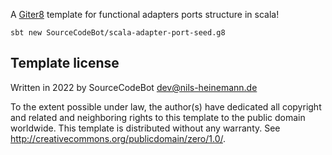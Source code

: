 A [Giter8][g8] template for functional adapters ports structure in scala!

```
sbt new SourceCodeBot/scala-adapter-port-seed.g8
```

Template license
----------------
Written in 2022 by SourceCodeBot <dev@nils-heinemann.de>


To the extent possible under law, the author(s) have dedicated all copyright and related
and neighboring rights to this template to the public domain worldwide.
This template is distributed without any warranty. See <http://creativecommons.org/publicdomain/zero/1.0/>.

[g8]: http://www.foundweekends.org/giter8/
